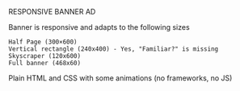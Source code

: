 RESPONSIVE BANNER AD

Banner is responsive and adapts to the following sizes

    Half Page (300×600)
    Vertical rectangle (240x400) - Yes, "Familiar?" is missing
    Skyscraper (120x600)
    Full banner (468x60)

Plain HTML and CSS with some animations (no frameworks, no JS)
